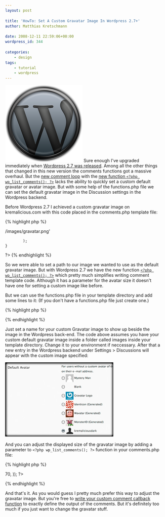 ```yaml
---
layout: post

title: 'HowTo: Set A Custom Gravatar Image In Wordpress 2.7+'
author: Matthias Kretschmann

date: 2008-12-11 22:59:06+00:00
wordpress_id: 344

categories:
	- design
tags:
	- tutorial
	- wordpress
---
```


![Wordpress Logo by kremalicious](/media/wordpress-logo.png)
Sure enough I've upgraded immediately when [Wordpress 2.7 was released](http://wordpress.org/development/2008/12/coltrane/). Among all the other things that changed in this new version the comments functions got a massive overhaul. But the [new comment loop](http://codex.wordpress.org/Migrating_Plugins_and_Themes_to_2.7/Enhanced_Comment_Display#The_Comments_Loop) with the [new function `<?php wp_list_comments(); ?>`](http://codex.wordpress.org/Template_Tags/wp_list_comments) lacks the ability to quickly set a custom default gravatar or avatar image. But with some help of the functions.php file we can set the default gravatar image in the Discussion settings in the Wordpress backend.

Before Wordpress 2.7 I achieved a custom gravatar image on kremalicious.com with this code placed in the comments.php template file:

{% highlight php %}
<?php
	if(function_exists('get_avatar')) {
        echo get_avatar(
				$comment,
				$size = '70',
				$default = '<?php bloginfo('template_directory'); ?>/images/gravatar.png'
			);
	}
?>
{% endhighlight %}

So we were able to set a path to our image we wanted to use as the default gravatar image. But with Wordpress 2.7 we have the new function [`<?php wp_list_comments(); ?>`](http://codex.wordpress.org/Template_Tags/wp_list_comments) which pretty much simplifies writing comment template code. Although it has a parameter for the avatar size it doesn't have one for setting a custom image like before.

But we can use the functions.php file in your template directory and add some lines to it: (If you don't have a functions.php file just create one.)

{% highlight php %}
<?php  
	function my_own_gravatar( $avatar_defaults ) {  
	    $myavatar = get_bloginfo('template_directory') . '/images/gravatar.png';  
	    $avatar_defaults[$myavatar] = 'GRAVATAR NAME DISPLAYED IN WORDPRESS';  
	    return $avatar_defaults;  
	}  
	add_filter( 'avatar_defaults', 'my_own_gravatar' );
?>
{% endhighlight %}



Just set a name for your custom Gravatar image to show up beside the image in the Wordpress back-end. The code above assumes you have your custom default gravatar image inside a folder called images inside your template directory. Change it to your environment if neccessary. After that a new entry in the Wordpress backend under Settings > Discussions will appear with the custom image specified:

![custom gravatar](/media/custom-gravatar.jpg)

And you can adjust the displayed size of the gravatar image by adding a parameter to `<?php wp_list_comments(); ?>` function in your comments.php file:


{% highlight php %}
<?php wp_list_comments(array('avatar_size'=>70, )); ?>
{% endhighlight %}



And that's it. As you would guess I pretty much prefer this way to adjust the gravatar image. But you're free to [write your custom comment callback function](http://clarktech.no-ip.com/wordpress/wordpress-27-comment-callback-function) to exactly define the output of the comments. But it's definitely too much if you just want to change the gravatar stuff.

